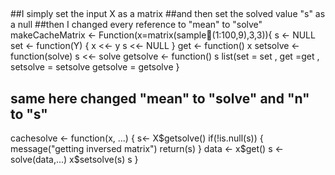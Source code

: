 ##
##I simply set the input X as a matrix
##and then set the solved value "s" as a null
##then I changed every reference to "mean" to "solve"
makeCacheMatrix <- Function(x=matrix(sample(1:100,9),3,3)){
 s <- NULL
 set <- function(Y) {
  x <<- y
  s <<- NULL
 }
 get <- function() x
 setsolve <- function(solve) s <<- solve
 getsolve <- function() s
 list(set = set , get =get ,
      setsolve = setsolve
      getsolve = getsolve
  }
  ##
  ## same here changed "mean" to "solve" and "n" to "s"
  cachesolve <- function(x, ...) {
    s<- X$getsolve()
    if(!is.null(s)) {
         message("getting inversed matrix")
          return(s)
     }
     data <- x$get()
     s <- solve(data,...)
     x$setsolve(s)
     s
}
